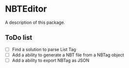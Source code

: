 # NBTEditor

A description of this package.

## ToDo list

- [ ] Find a solution to parse List Tag
- [ ] Add a ability to generate a NBT file from a NBTag object
- [ ] Add a ability to export NBTag as JSON
